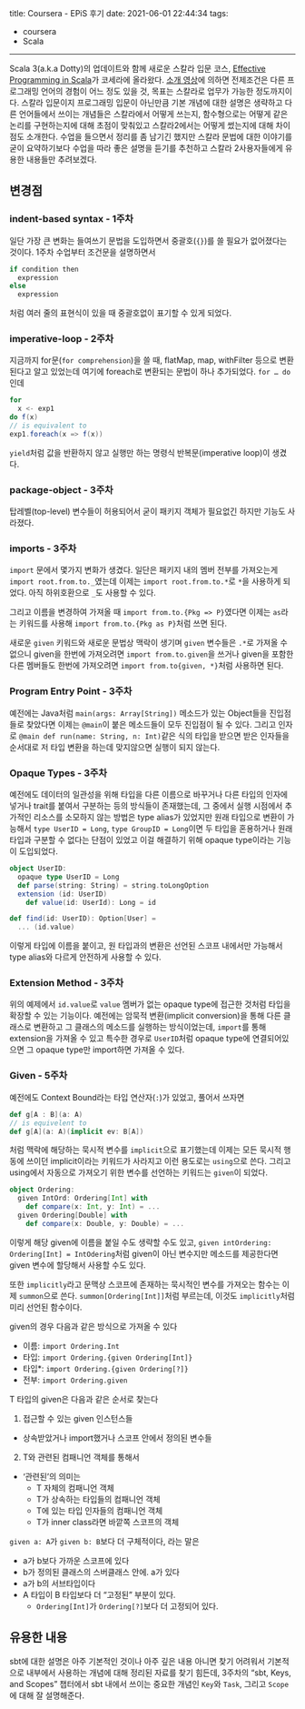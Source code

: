 title: Coursera - EPiS 후기
date: 2021-06-01 22:44:34
tags:
- coursera
- Scala
---

Scala 3(a.k.a Dotty)의 업데이트와 함께 새로운 스칼라 입문 코스, [Effective Programming in Scala](https://www.coursera.org/learn/effective-scala)가 코세라에 올라왔다. [소개 영상](https://www.youtube.com/watch?v=MSDJ7ehjrqo)에 의하면 전제조건은 다른 프로그래밍 언어의 경험이 어느 정도 있을 것, 목표는 스칼라로 업무가 가능한 정도까지이다.  스칼라 입문이지 프로그래밍 입문이 아닌만큼 기본 개념에 대한 설명은 생략하고 다른 언어들에서 쓰이는 개념들은 스칼라에서 어떻게 쓰는지, 함수형으로는 어떻게 같은 논리를 구현하는지에 대해 초점이 맞춰있고 스칼라2에서는 어떻게 썼는지에 대해 차이점도 소개한다. 수업을 들으면서 정리를 좀 남기긴 했지만 스칼라 문법에 대한 이야기를 굳이 요약하기보다 수업을 따라 좋은 설명을 듣기를 추천하고 스칼라 2사용자들에게 유용한 내용들만 추려보겠다.

## 변경점
### indent-based syntax - 1주차
일단 가장 큰 변화는 들여쓰기 문법을 도입하면서 중괄호(`{}`)를 쓸 필요가 없어졌다는 것이다. 1주차 수업부터 조건문을 설명하면서
``` scala
if condition then
  expression
else
  expression
```
처럼 여러 줄의 표현식이 있을 때 중괄호없이 표기할 수 있게 되었다.


### imperative-loop - 2주차
지금까지 for문(`for comprehension`)을 쓸 때, flatMap, map, withFilter 등으로 변환된다고 알고 있었는데 여기에 foreach로 변환되는 문법이 하나 추가되었다. `for … do`인데
``` scala
for
  x <- exp1
do f(x)
// is equivalent to
exp1.foreach(x => f(x))
```
`yield`처럼 값을 반환하지 않고 실행만 하는 명령식 반복문(imperative loop)이 생겼다.

### package-object - 3주차
탑레벨(top-level) 변수들이 허용되어서 굳이 패키지 객체가 필요없긴 하지만 기능도 사라졌다.

### imports - 3주차
`import` 문에서 몇가지 변화가 생겼다. 일단은 패키지 내의 멤버 전부를 가져오는게 `import root.from.to._`였는데 이제는 `import root.from.to.*`로  `*`을 사용하게 되었다. 아직 하위호환으로 `_`도 사용할 수 있다.

그리고 이름을 변경하여 가져올 때 `import from.to.{Pkg => P}`였다면 이제는 `as`라는 키워드를 사용해 `import from.to.{Pkg as P}`처럼 쓰면 된다.

새로운 `given` 키워드와 새로운 문법상 맥락이 생기며 `given` 변수들은 `.*`로 가져올 수 없으니 given을 한번에 가져오려면 `import from.to.given`을 쓰거나 given을 포함한 다른 멤버들도 한번에 가져오려면 `import from.to{given, *}`처럼 사용하면 된다.

### Program Entry Point - 3주차
예전에는 Java처럼 `main(args: Array[String])` 메소드가 있는 Object들을 진입점들로 찾았다면 이제는 `@main`이 붙은 메소드들이 모두 진입점이 될 수 있다. 그리고 인자로 `@main def run(name: String, n: Int)`같은 식의 타입을 받으면 받은 인자들을 순서대로 저 타입 변환을 하는데 맞지않으면 실행이 되지 않는다. 


### Opaque Types - 3주차
예전에도 데이터의 일관성을 위해 타입을 다른 이름으로 바꾸거나 다른 타입의 인자에 넣거나 trait를 붙여서 구분하는 등의 방식들이 존재했는데, 그 중에서 실행 시점에서 추가적인 리소스를 소모하지 않는 방법은 type alias가 있었지만 원래 타입으로 변환이 가능해서 `type UserID = Long`, `type GroupID = Long`이면 두 타입을 혼용하거나 원래 타입과 구분할 수 없다는 단점이 있었고 이걸 해결하기 위해 opaque type이라는 기능이 도입되었다.

``` scala
object UserID:
  opaque type UserID = Long
  def parse(string: String) = string.toLongOption
  extension (id: UserID)
    def value(id: UserId): Long = id

def find(id: UserID): Option[User] =
  ... (id.value)
```
이렇게 타입에 이름을 붙이고, 원 타입과의 변환은 선언된 스코프 내에서만 가능해서 type alias와 다르게 안전하게 사용할 수 있다.

### Extension Method - 3주차
위의 예제에서 `id.value`로 `value` 멤버가 없는 opaque type에 접근한 것처럼 타입을 확장할 수 있는 기능이다. 예전에는 암묵적 변환(implicit conversion)을 통해 다른 클래스로 변환하고 그 클래스의 메소드를 실행하는 방식이었는데, `import`를 통해 extension을 가져올 수 있고 특수한 경우로 `UserID`처럼 opaque type에 연결되어있으면 그 opaque type만 import하면 가져올 수 있다.

### Given - 5주차
예전에도 Context Bound라는 타입 연산자(`:`)가 있었고, 풀어서 쓰자면
``` scala
def g[A : B](a: A)
// is equivelent to
def g[A](a: A)(implicit ev: B[A])
```
처럼 맥락에 해당하는 묵시적 변수를 `implicit`으로 표기했는데 이제는 모든 묵시적 행동에 쓰이던 implicit이라는 키워드가 사라지고 이런 용도로는 `using`으로 쓴다. 그리고 using에서 자동으로 가져오기 위한 변수를 선언하는 키워드는 `given`이 되었다.

``` scala
object Ordering:
  given IntOrd: Ordering[Int] with
    def compare(x: Int, y: Int) = ...
  given Ordering[Double] with
    def compare(x: Double, y: Double) = ...
```
이렇게 해당 given에 이름을 붙일 수도 생략할 수도 있고, `given intOrdering: Ordering[Int] = IntOdering`처럼 given이 아닌 변수지만 메소드를 제공한다면 given 변수에 할당해서 사용할 수도 있다.

또한 `implicitly`라고 문맥상 스코프에 존재하는 묵시적인 변수를 가져오는 함수는 이제 `summon`으로 쓴다. `summon[Ordering[Int]]`처럼 부르는데, 이것도 `implicitly`처럼 미리 선언된 함수이다.

given의 경우 다음과 같은 방식으로 가져올 수 있다
- 이름:  `import Ordering.Int`
- 타입:  `import Ordering.{given Ordering[Int]}`
- 타입*: `import Ordering.{given Ordering[?]}`
- 전부:  `import Ordering.given`

T 타입의 given은 다음과 같은 순서로 찾는다
1. 접근할 수 있는 given 인스턴스들
  - 상속받았거나 import했거나 스코프 안에서 정의된 변수들
2. T와 관련된 컴패니언 객체를 통해서
  - ‘관련된’의 의미는
    - T 자체의 컴패니언 객체
    - T가 상속하는 타입들의 컴패니언 객체
    - T에 있는 타입 인자들의 컴패니언 객체
    - T가 inner class라면 바깥쪽 스코프의 객체

`given a: A`가 `given b: B`보다 더 구체적이다, 라는 말은
   - a가 b보다 가까운 스코프에 있다
   - b가 정의된 클래스의 스버클래스 안에. a가 있다
   - a가 b의 서브타입이다
   - A 타입이 B 타입보다 더 “고정된” 부분이 있다.
     - `Ordering[Int]`가 `Ordering[?]`보다 더 고정되어 있다.


## 유용한 내용
sbt에 대한 설명은 아주 기본적인 것이나 아주 깊은 내용 아니면 찾기 어려워서 기본적으로 내부에서 사용하는 개념에 대해 정리된 자료를 찾기 힘든데, 3주차의 “sbt, Keys, and Scopes” 챕터에서 sbt 내에서 쓰이는 중요한 개념인 `Key`와 `Task`, 그리고 `Scope`에 대해 잘 설명해준다.